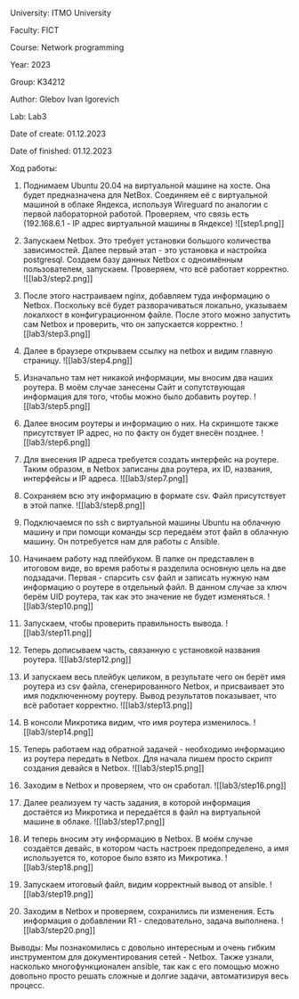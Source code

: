 University: ITMO University

Faculty: FICT

Course: Network programming

Year: 2023

Group: K34212

Author: Glebov Ivan Igorevich

Lab: Lab3

Date of create: 01.12.2023

Date of finished: 01.12.2023

Ход работы:

1. Поднимаем Ubuntu 20.04 на виртуальной машине на хосте. Она будет предназначена для NetBox. Соединяем её с виртуальной машиной в облаке Яндекса, используя Wireguard по аналогии с первой лабораторной работой. Проверяем, что связь есть (192.168.6.1 - IP адрес виртуальной машины в Яндексе)
![[step1.png]]

2. Запускаем Netbox. Это требует установки большого количества зависимостей. Далее первый этап - это установка и настройка postgresql. Создаем базу данных Netbox с одноимённым пользователем, запускаем. Проверяем, что всё работает корректно.
![[lab3/step2.png]]
3. После этого настраиваем nginx, добавляем туда информацию о Netbox. Поскольку всё будет разворачиваться локально, указываем локалхост в конфигурационном файле. После этого можно запустить сам Netbox и проверить, что он запускается корректно.
![[lab3/step3.png]]
4. Далее в браузере открываем ссылку на netbox и видим главную страницу.
![[lab3/step4.png]]
5. Изначально там нет никакой информации, мы вносим два наших роутера. В моём случае занесены Сайт и сопутствующая информация для того, чтобы можно было добавить роутер.
![[lab3/step5.png]]

6. Далее вносим роутеры и информацию о них. На скриншоте также присутствует IP адрес, но по факту он будет внесён позднее.
![[lab3/step6.png]]

7. Для внесения IP адреса требуется создать интерфейс на роутере. Таким образом, в Netbox записаны два роутера, их ID, названия, интерфейсы и IP адреса.
![[lab3/step7.png]]

8. Сохраняем всю эту информацию в формате csv. Файл присутствует в этой папке.
![[lab3/step8.png]]
9. Подключаемся по ssh с виртуальной машины Ubuntu на облачную машину и при помощи команды scp передаём этот файл в облачную машину. Он потребуется нам для работы с Ansible.
10. Начинаем работу над плейбуком. В папке он представлен в итоговом виде, во время работы я разделила основную цель на две подзадачи. Первая - спарсить csv файл и записать нужную нам информацию о роутере в отдельный файл. В данном случае за ключ берём UID роутера, так как это значение не будет изменяться. 
![[lab3/step10.png]]
 11. Запускаем, чтобы проверить правильность вывода. 
![[lab3/step11.png]]
12. Теперь дописываем часть, связанную с установкой названия роутера. 
![[lab3/step12.png]]

13. И запускаем весь плейбук целиком, в результате чего он берёт имя роутера из csv файла, сгенерированного Netbox, и присваивает это имя подключенному роутеру. Вывод результатов показывает, что всё работает корректно.
![[lab3/step13.png]]
14. В консоли Микротика видим, что имя роутера изменилось.
![[lab3/step14.png]]
15. Теперь работаем над обратной задачей - необходимо информацию из роутера передать в Netbox. Для начала пишем просто скрипт создания девайся в Netbox.
![[lab3/step15.png]]

16. Заходим в Netbox и проверяем, что он сработал.
![[lab3/step16.png]]

17. Далее реализуем ту часть задания, в которой информация достаётся из Микротика и передаётся в файл на виртуальной машине в облаке.
![[lab3/step17.png]]
18. И теперь вносим эту информацию в Netbox. В моём случае создаётся девайс, в котором часть настроек предопределено, а имя используется то, которое было взято из Микротика.
![[lab3/step18.png]]
19. Запускаем итоговый файл, видим корректный вывод от ansible.
![[lab3/step19.png]]

20. Заходим в Netbox и проверяем, сохранились ли изменения. Есть информация о добавлении R1 - следовательно, задача выполнена.
![[lab3/step20.png]]

Выводы: Мы познакомились с довольно интересным и очень гибким инструментом для документирования сетей - Netbox. Также узнали, насколько многофункционален ansible, так как с его помощью можно довольно просто решать сложные и долгие задачи, автоматизируя весь процесс.

